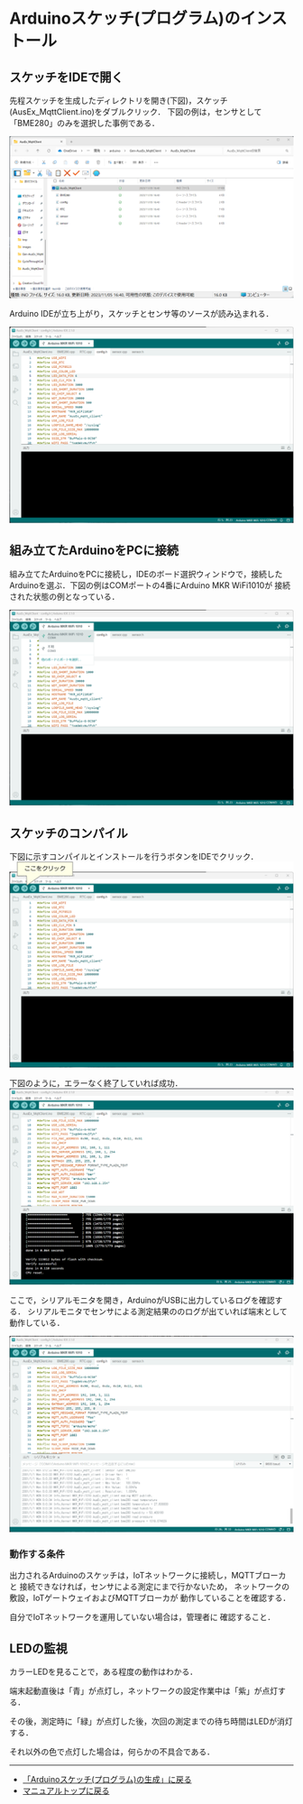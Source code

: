 # Arduinoスケッチ(プログラム)のインストール



## スケッチをIDEで開く

先程スケッチを生成したディレクトリを開き(下図)，スケッチ(AusEx_MqttClient.ino)をダブルクリック．
下図の例は，センサとして「BME280」のみを選択した事例である．

![スケッチをIDEで開く](../images/スケッチをIDEで開く.png)

Arduino IDEが立ち上がり，スケッチとセンサ等のソースが読み込まれる．

![IDEでスケッチを開いた画面](../images/IDEでスケッチを開いた画面.png)

## 組み立てたArduinoをPCに接続

組み立てたArduinoをPCに接続し，IDEのボード選択ウィンドウで，接続したArduinoを選ぶ．下図の例はCOMポートの4番にArduino MKR WiFi1010が
接続された状態の例となっている．

![IDEボード選択](../images/IDEボード選択.png)

## スケッチのコンパイル
下図に示すコンパイルとインストールを行うボタンをIDEでクリック．
![IDEでのコンパイル](../images/IDEでのコンパイル.png)


下図のように，エラーなく終了していれば成功．
![IDEでのインストール成功](../images/IDEでのインストール成功.png)


ここで，シリアルモニタを開き，ArduinoがUSBに出力しているログを確認する．
シリアルモニタでセンサによる測定結果ののログが出ていれば端末として動作している．

![スケッチが正常に動いている状態](../images/スケッチが正常に動いている状態.png)


### 動作する条件
出力されるArduinoのスケッチは，IoTネットワークに接続し，MQTTブローカと
接続できなければ，センサによる測定にまで行かないため，
ネットワークの敷設，IoTゲートウェイおよびMQTTブローカが
動作していることを確認する．

自分でIoTネットワークを運用していない場合は，管理者に
確認すること．


## LEDの監視

カラーLEDを見ることで，ある程度の動作はわかる．

端末起動直後は「青」が点灯し，ネットワークの設定作業中は「紫」が点灯する．

その後，測定時に「緑」が点灯した後，次回の測定までの待ち時間はLEDが消灯する．

それ以外の色で点灯した場合は，何らかの不具合である．


***

- [「Arduinoスケッチ(プログラム)の生成」に戻る](genSketch.md)
- [マニュアルトップに戻る](../Manual.md)

